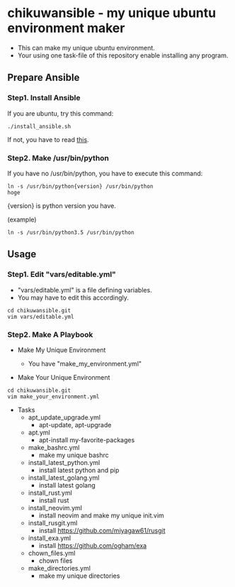 # chikuwansible - my unique ubuntu environment maker

* This can make my unique ubuntu environment.
* Your using one task-file of this repository enable installing any program.

## Prepare Ansible

### Step1. Install Ansible

If you are ubuntu, try this command:

```
./install_ansible.sh
```

If not, you have to read [this](http://docs.ansible.com/ansible/latest/installation_guide/intro_installation.html#installing-the-control-machine).

### Step2. Make /usr/bin/python

If you have no /usr/bin/python, you have to execute this command:
```
ln -s /usr/bin/python{version} /usr/bin/python
hoge
```

{version} is python version you have.

(example)
```
ln -s /usr/bin/python3.5 /usr/bin/python
```

## Usage

### Step1. Edit "vars/editable.yml"

* "vars/editable.yml" is a file defining variables.
* You may have to edit this accordingly.

```
cd chikuwansible.git
vim vars/editable.yml
```

### Step2. Make A Playbook

* Make My Unique Environment
    * You have "make_my_environment.yml"

* Make Your Unique Environment
```
cd chikuwansible.git
vim make_your_environment.yml
```

* Tasks
    * apt_update_upgrade.yml
        * apt-update, apt-upgrade
    * apt.yml
        * apt-install my-favorite-packages
    * make_bashrc.yml
        * make my unique bashrc
    * install_latest_python.yml
        * install latest python and pip
    * install_latest_golang.yml
        * install latest golang
    * install_rust.yml
        * install rust
    * install_neovim.yml
        * install neovim and make my unique init.vim
    * install_rusgit.yml
        * install https://github.com/miyagaw61/rusgit
    * install_exa.yml
        * install https://github.com/ogham/exa
    * chown_files.yml
        * chown files
    * make_directories.yml
        * make my unique directories
